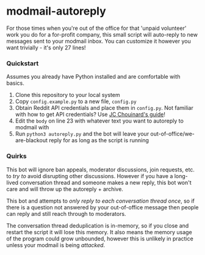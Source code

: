 # modmail-autoreply
For those times when you're out of the office for that 'unpaid volunteer' work you do for a for-profit company, this small script will auto-reply to new messages sent to your modmail inbox. You can customize it however you want trivially - it's only 27 lines!

### Quickstart

Assumes you already have Python installed and are comfortable with basics.

1. Clone this repository to your local system
2. Copy `config.example.py` to a new file, `config.py`
3. Obtain Reddit API credentials and place them in `config.py`. Not familiar with how to get API credentials? Use [JC Chouinard's guide](https://www.jcchouinard.com/get-reddit-api-credentials-with-praw/)!
4. Edit the `body` on line 23 with whatever text you want to autoreply to modmail with
5. Run `python3 autoreply.py` and the bot will leave your out-of-office/we-are-blackout reply for as long as the script is running

### Quirks

This bot will ignore ban appeals, moderator discussions, join requests, etc. to *try to* avoid disrupting other discussions. However if you have a long-lived conversation thread and someone makes a new reply, this bot won't care and will throw up the autoreply + archive.

This bot and attempts to *only reply to each conversation thread once*, so if there is a question not answered by your out-of-office message then people can reply and still reach through to moderators.

The conversation thread deduplication is in-memory, so if you close and restart the script it will lose this memory. It also means the memory usage of the program could grow unbounded, however this is unlikely in practice unless your modmail is being *attacked*.
